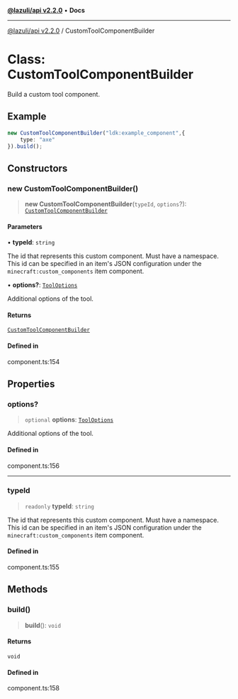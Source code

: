 [**@lazuli/api v2.2.0**](../README.md) • **Docs**

***

[@lazuli/api v2.2.0](../globals.md) / CustomToolComponentBuilder

# Class: CustomToolComponentBuilder

Build a custom tool component.

## Example

```ts
new CustomToolComponentBuilder("ldk:example_component",{
    type: "axe"
}).build();
```

## Constructors

### new CustomToolComponentBuilder()

> **new CustomToolComponentBuilder**(`typeId`, `options`?): [`CustomToolComponentBuilder`](CustomToolComponentBuilder.md)

#### Parameters

• **typeId**: `string`

The id that represents this custom component. Must have a
namespace. This id can be specified in an item's JSON
configuration under the `minecraft:custom_components` item
component.

• **options?**: [`ToolOptions`](../interfaces/ToolOptions.md)

Additional options of the tool.

#### Returns

[`CustomToolComponentBuilder`](CustomToolComponentBuilder.md)

#### Defined in

component.ts:154

## Properties

### options?

> `optional` **options**: [`ToolOptions`](../interfaces/ToolOptions.md)

Additional options of the tool.

#### Defined in

component.ts:156

***

### typeId

> `readonly` **typeId**: `string`

The id that represents this custom component. Must have a
namespace. This id can be specified in an item's JSON
configuration under the `minecraft:custom_components` item
component.

#### Defined in

component.ts:155

## Methods

### build()

> **build**(): `void`

#### Returns

`void`

#### Defined in

component.ts:158
